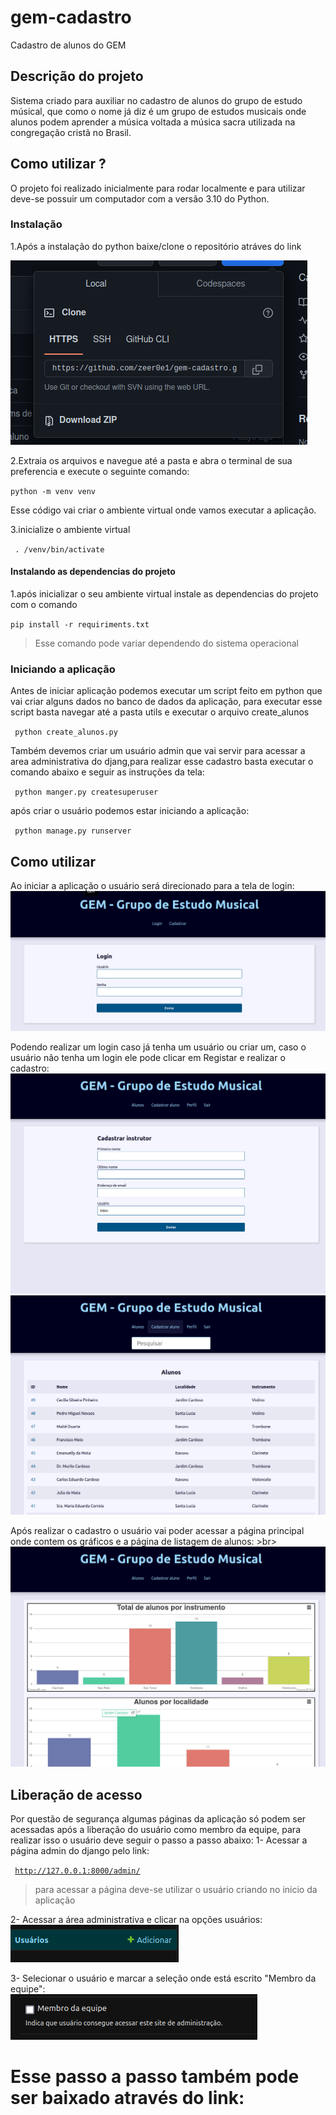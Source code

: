 # gem-cadastro

Cadastro de alunos do GEM

## Descrição do projeto

Sistema criado para auxiliar no cadastro de alunos do grupo de estudo músical, que como o nome já diz é um grupo de estudos musicais onde alunos podem aprender a música voltada a música sacra utilizada na congregação cristã no Brasil.

## Como utilizar ?

O projeto foi realizado inicialmente para rodar localmente e para utilizar deve-se possuir um computador com a versão 3.10 do Python.

### Instalação

1.Após a instalação do python baixe/clone o repositório atráves do link 

![imagem1](/images_markdown/image1.png)

2.Extraia os arquivos e navegue até a pasta e abra o terminal de sua preferencia e execute o seguinte comando: <br>

<code>python -m venv venv  </code>

Esse código vai criar o ambiente virtual onde vamos executar a aplicação.

3.inicialize o ambiente virtual <br>

<code> . /venv/bin/activate </code>

#### Instalando as dependencias do projeto
1.após inicializar o seu ambiente virtual instale as dependencias do projeto com o comando <br>

<code>pip install -r requiriments.txt </code>
> Esse comando pode variar dependendo do sistema operacional

### Iniciando a aplicação
Antes de iniciar aplicação podemos executar um script feito em python que vai criar alguns dados no banco de dados da aplicação, para executar esse script basta navegar até a pasta utils e executar o arquivo create_alunos <br>

<code> python create_alunos.py </code> <br>

Também devemos criar um usuário admin que vai servir para acessar a area administrativa do djang,para realizar esse cadastro basta executar o comando abaixo e seguir as instruções da tela: <br>

<code> python manger.py createsuperuser </code> <br>

após criar o usuário podemos estar iniciando a aplicação: <br>

<code> python manage.py runserver </code>
## Como utilizar
Ao iniciar a aplicação o usuário será direcionado para a tela de login: <br>
<img alt="login" src="/images_markdown/login.png">

Podendo realizar um login caso já tenha um usuário ou criar um, caso o usuário não tenha um login ele pode clicar em Registar e realizar o cadastro: <br>
<img alt="cadastro" src="/images_markdown/cadastro_instrutor.png">
<img alt="lista de alunos" src="/images_markdown/lista.png">

Após realizar o cadastro o usuário vai poder acessar a página principal onde contem os gráficos e a página de listagem de alunos: >br>
<img alt="gafricos" src="/images_markdown/tela_inicial.png" >

## Liberação de acesso 
Por questão de segurança algumas páginas da aplicação só podem ser acessadas após a liberação do usuário como membro da equipe, para realizar isso o usuário deve seguir o passo a passo abaixo:
1- Acessar a página admin do django pelo link: <br>

<code> http://127.0.0.1:8000/admin/ </code>
> para acessar a página deve-se utilizar o usuário criando no inicio da aplicação

2- Acessar a área administrativa e clicar na opções usuários: <br>
<img alt="usuarios" src="/images_markdown/user_admin.png">

3- Selecionar o usuário e marcar a seleção onde está escrito "Membro da equipe": <br>
<img alt="usuarios" src="/images_markdown/menbro.png">

# Esse passo a passo também pode ser baixado através do link:

